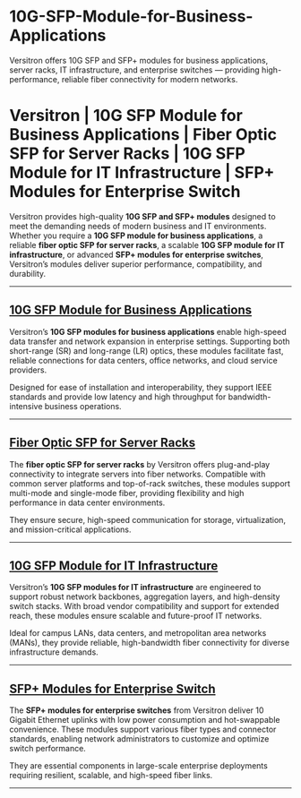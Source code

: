 # 10G-SFP-Module-for-Business-Applications
Versitron offers 10G SFP and SFP+ modules for business applications, server racks, IT infrastructure, and enterprise switches — providing high-performance, reliable fiber connectivity for modern networks.
# Versitron | 10G SFP Module for Business Applications | Fiber Optic SFP for Server Racks | 10G SFP Module for IT Infrastructure | SFP+ Modules for Enterprise Switch

Versitron provides high-quality **10G SFP and SFP+ modules** designed to meet the demanding needs of modern business and IT environments. Whether you require a **10G SFP module for business applications**, a reliable **fiber optic SFP for server racks**, a scalable **10G SFP module for IT infrastructure**, or advanced **SFP+ modules for enterprise switches**, Versitron’s modules deliver superior performance, compatibility, and durability.

---

## [10G SFP Module for Business Applications](https://www.versitron.com/products/fe2mm-small-formfactor-pluggable-transceivers-lifetime-warranty-9)  
Versitron’s **10G SFP modules for business applications** enable high-speed data transfer and network expansion in enterprise settings. Supporting both short-range (SR) and long-range (LR) optics, these modules facilitate fast, reliable connections for data centers, office networks, and cloud service providers.

Designed for ease of installation and interoperability, they support IEEE standards and provide low latency and high throughput for bandwidth-intensive business operations.

---

## [Fiber Optic SFP for Server Racks](https://www.versitron.com/products/gbmm-small-formfactor-pluggable-transceivers-lifetime-warranty-1)  
The **fiber optic SFP for server racks** by Versitron offers plug-and-play connectivity to integrate servers into fiber networks. Compatible with common server platforms and top-of-rack switches, these modules support multi-mode and single-mode fiber, providing flexibility and high performance in data center environments.

They ensure secure, high-speed communication for storage, virtualization, and mission-critical applications.

---

## [10G SFP Module for IT Infrastructure](https://www.versitron.com/products/gb10sm-small-formfactor-pluggable-transceivers-lifetime-warranty-3)  
Versitron’s **10G SFP modules for IT infrastructure** are engineered to support robust network backbones, aggregation layers, and high-density switch stacks. With broad vendor compatibility and support for extended reach, these modules ensure scalable and future-proof IT networks.

Ideal for campus LANs, data centers, and metropolitan area networks (MANs), they provide reliable, high-bandwidth fiber connectivity for diverse infrastructure demands.

---

## [SFP+ Modules for Enterprise Switch](https://www.versitron.com/products/gb2mm-small-formfactor-pluggable-transceivers-lifetime-warranty-2)  
The **SFP+ modules for enterprise switches** from Versitron deliver 10 Gigabit Ethernet uplinks with low power consumption and hot-swappable convenience. These modules support various fiber types and connector standards, enabling network administrators to customize and optimize switch performance.

They are essential components in large-scale enterprise deployments requiring resilient, scalable, and high-speed fiber links.

---
